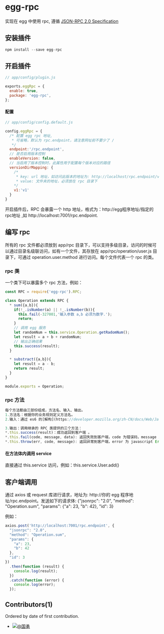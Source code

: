 ### 

egg-rpc
=====

实现在 egg 中使用 rpc, 遵循 [JSON-RPC 2.0 Specification](http://www.jsonrpc.org/specification)

## 安装插件
``` js
npm install --save egg-rpc
```

## 开启插件
```js
// app/config/plugin.js

exports.eggRpc = {
  enable: true,
  package: 'egg-rpc',
};
``` 

#### 配置

``` js 
// app/config/config.default.js

config.eggRpc = {
  /* 配置 egg rpc 地址,
   * 可省略，默认为 rpc.endpoint，请注意网址前不要少了 /
   */ 
  endpoint:'/rpc.endpoint', 
  // 是否启用版本控制 
  enableVersion: false,
  // 当启用了版本控制时，此属性用于配置每个版本对应的路径
  versionDirMapping: {
    /*
     * key: url 地址，如访问此版本的地址为: http://localhost/rpc.endpoint/v1
     * value: 文件夹的地址，必须放在 rpc 目录下
    */
    v1:'v1'
  }
}

```



开启插件后，RPC 会暴露一个 http 地址，格式为：http://egg程序地址/指定的rpc地址 ,如 http://localhost:7001/rpc.endpoint.

## 编写 rpc
所有的 rpc 文件都必须放到 app/rpc 目录下，可以支持多级目录，访问的时候可以通过目录名级联访问，如有一个文件，其存放在 app/rpc/operation/user.js 目录下，可通过 operation.user.method 进行访问。每个文件代表一个 rpc 的类。
 
### rpc 类
一个类下可以暴露多个 rpc 方法，例如：

``` js
const RPC = require('egg-rpc').RPC;

class Operation extends RPC { 
  * sum({a,b}){
    if(!_.isNumber(a) || !_.isNumber(b)){
      this.fail(-327001,'输入参数 a,b 必须为数字.');
      return;
    } 
    // 调用 egg 服务
    let randomNum = this.service.Operation.getRadomNum();
    let result = a + b + randomNum; 
    // 输出正确结果
    this.success(result);
  } 

  * substract({a,b}){
    let result = a - b;
    return result;
  }
}

module.exports = Operation;
```

### rpc 方法
``` javascript
每个方法都由三部份组成，方法名、输入、输出。
1.方法名：根据你的业务规则定义方法名。
2.输入：通过 es6 的[解构](https://developer.mozilla.org/zh-CN/docs/Web/JavaScript/Reference/Operators/Destructuring_assignment)传值。

3.输出：调用继承的 RPC 类提供的三个方法：
*.this.success(result)：成功返回到客户端 。
*.this.fail(code, message, data): 返回失败到客户端，code 为错误码，message 为返回错误的信息, data 用于告诉客户端具体的错误信息。
*.this.throw(err, code, message): 返回异常到客户端，error 为 javascript Error 对象，code 为错误码，message 为返回错误的信息。

```

#### 在方法体内调用 service
直接通过 this.service 访问，例如：this.service.User.add()

## 客户端调用
通过 axios 或 request 库进行请求，地址为: http://你的 egg 程序地址/rpc.endpoint。发送如下的请求体:
{"jsonrpc": "2.0", "method": "Operation.sum", "params": {"a": 23, "b": 42}, "id": 3}

例如：
``` js
axios.post('http://localhost:7001/rpc.endpoint', {
  "jsonrpc": "2.0",
  "method": "Operation.sum",
  "params": {
    "a": 23,
    "b": 42
  },
  "id": 3
})
  .then(function (result) {
    console.log(result);
  })
  .catch(function (error) {
    console.log(error);
  });
```



## Contributors(1)

Ordered by date of first contribution.

- [![](https://avatars0.githubusercontent.com/u/3305041?s=40&v=4)@国勇](http://ygyblog.com) 
 